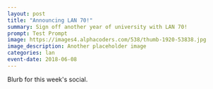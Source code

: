 ```yaml
---
layout: post
title: "Announcing LAN 70!"
summary: Sign off another year of university with LAN 70!
prompt: Test Prompt
image: https://images4.alphacoders.com/538/thumb-1920-53838.jpg
image_description: Another placeholder image
categories: lan
event-date: 2018-06-08
---
```


Blurb for this week's social.

